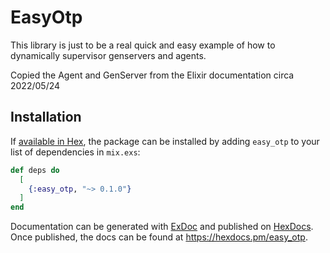 # EasyOtp

This library is just to be a real quick and easy example of how to dynamically supervisor genservers and agents.

Copied the Agent and GenServer from the Elixir documentation circa 2022/05/24

## Installation

If [available in Hex](https://hex.pm/docs/publish), the package can be installed
by adding `easy_otp` to your list of dependencies in `mix.exs`:

```elixir
def deps do
  [
    {:easy_otp, "~> 0.1.0"}
  ]
end
```

Documentation can be generated with [ExDoc](https://github.com/elixir-lang/ex_doc)
and published on [HexDocs](https://hexdocs.pm). Once published, the docs can
be found at <https://hexdocs.pm/easy_otp>.

